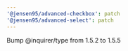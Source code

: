 ```yaml
---
'@jensen95/advanced-checkbox': patch
'@jensen95/advanced-select': patch
---
```


Bump @inquirer/type from 1.5.2 to 1.5.5
